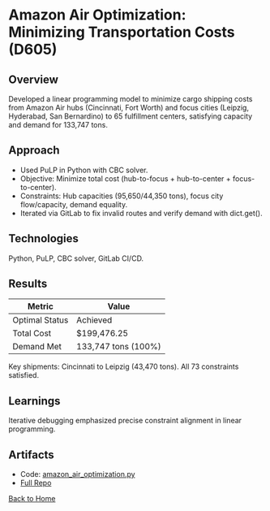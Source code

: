 # Amazon Air Optimization: Minimizing Transportation Costs (D605)

## Overview
Developed a linear programming model to minimize cargo shipping costs from Amazon Air hubs (Cincinnati, Fort Worth) and focus cities (Leipzig, Hyderabad, San Bernardino) to 65 fulfillment centers, satisfying capacity and demand for 133,747 tons.

## Approach
- Used PuLP in Python with CBC solver.
- Objective: Minimize total cost (hub-to-focus + hub-to-center + focus-to-center).
- Constraints: Hub capacities (95,650/44,350 tons), focus city flow/capacity, demand equality.
- Iterated via GitLab to fix invalid routes and verify demand with dict.get().

## Technologies
Python, PuLP, CBC solver, GitLab CI/CD.

## Results
| Metric          | Value          |
|-----------------|----------------|
| Optimal Status  | Achieved       |
| Total Cost      | $199,476.25    |
| Demand Met      | 133,747 tons (100%) |

Key shipments: Cincinnati to Leipzig (43,470 tons). All 73 constraints satisfied.

## Learnings
Iterative debugging emphasized precise constraint alignment in linear programming.

## Artifacts
- Code: [amazon_air_optimization.py](../Amazon_Air_Optimization/amazon_air_optimization.py)
- [Full Repo](../Amazon_Air_Optimization)

[Back to Home](/)
